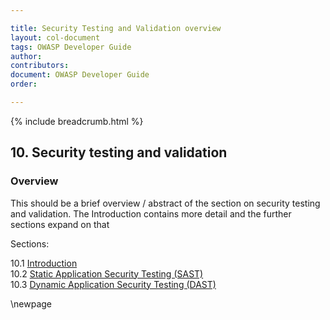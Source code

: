 ```yaml
---

title: Security Testing and Validation overview
layout: col-document
tags: OWASP Developer Guide
author:
contributors:
document: OWASP Developer Guide
order:

---
```


{% include breadcrumb.html %}
## 10. Security testing and validation

### Overview
This should be a brief overview / abstract of the section on security testing and validation.
The Introduction contains more detail and the further sections expand on that

Sections:

10.1 [Introduction](#introduction-to-security-testing-and-validation)  
10.2 [Static Application Security Testing (SAST)](#static-application-security-testing)  
10.3 [Dynamic Application Security Testing (DAST)](#dynamic-application-security-testing)  

\newpage
